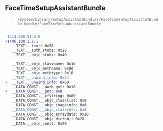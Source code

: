 ## FaceTimeSetupAssistantBundle

> `/System/Library/SetupAssistantBundles/FaceTimeSetupAssistantBundle.bundle/FaceTimeSetupAssistantBundle`

```diff

-1414.600.51.0.0
+1445.100.1.2.1
   __TEXT.__text: 0x78
   __TEXT.__auth_stubs: 0x20
   __TEXT.__objc_stubs: 0x40

   __TEXT.__objc_classname: 0x1d
   __TEXT.__objc_methname: 0x8d
   __TEXT.__objc_methtype: 0x18
-  __TEXT.__unwind_info: 0x54
+  __TEXT.__unwind_info: 0x60
   __DATA_CONST.__auth_got: 0x18
+  __DATA_CONST.__got: 0x8
   __DATA_CONST.__cfstring: 0x80
   __DATA_CONST.__objc_classlist: 0x8
   __DATA_CONST.__objc_imageinfo: 0x8
-  __DATA_CONST.__objc_classrefs: 0x8
   __DATA_CONST.__objc_arraydata: 0x10
   __DATA_CONST.__objc_dictobj: 0x28
   __DATA.__objc_const: 0x90

```
